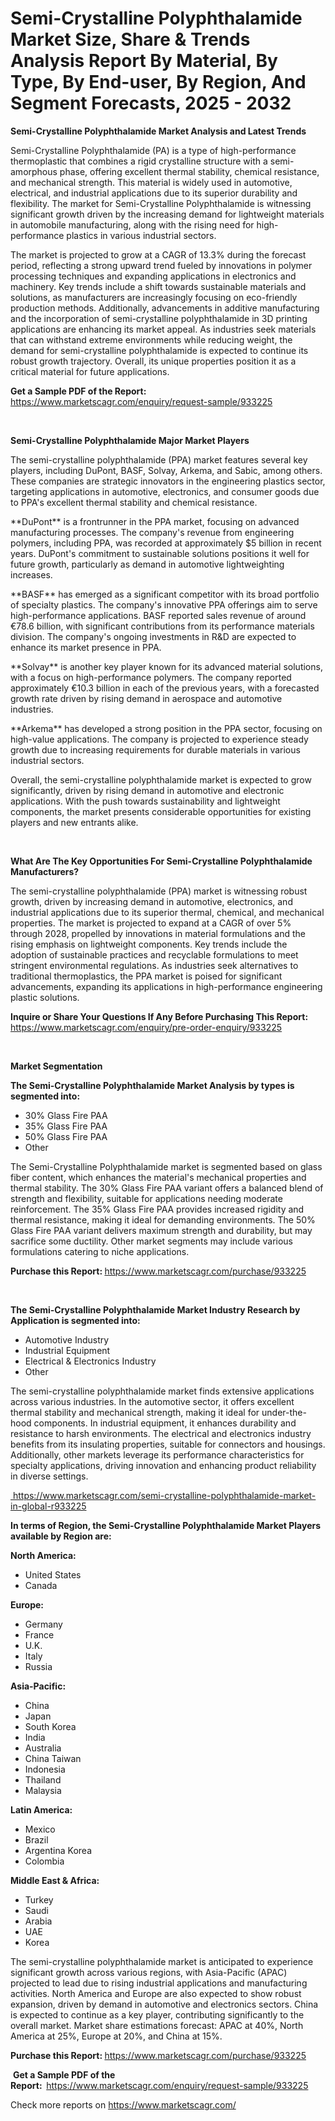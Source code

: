 <p><h1>Semi-Crystalline Polyphthalamide Market Size, Share & Trends Analysis Report By Material, By Type, By End-user, By Region, And Segment Forecasts, 2025 - 2032</h1></p><p><strong>Semi-Crystalline Polyphthalamide Market Analysis and Latest Trends</strong></p>
<p><p>Semi-Crystalline Polyphthalamide (PA) is a type of high-performance thermoplastic that combines a rigid crystalline structure with a semi-amorphous phase, offering excellent thermal stability, chemical resistance, and mechanical strength. This material is widely used in automotive, electrical, and industrial applications due to its superior durability and flexibility. The market for Semi-Crystalline Polyphthalamide is witnessing significant growth driven by the increasing demand for lightweight materials in automobile manufacturing, along with the rising need for high-performance plastics in various industrial sectors.</p><p>The market is projected to grow at a CAGR of 13.3% during the forecast period, reflecting a strong upward trend fueled by innovations in polymer processing techniques and expanding applications in electronics and machinery. Key trends include a shift towards sustainable materials and solutions, as manufacturers are increasingly focusing on eco-friendly production methods. Additionally, advancements in additive manufacturing and the incorporation of semi-crystalline polyphthalamide in 3D printing applications are enhancing its market appeal. As industries seek materials that can withstand extreme environments while reducing weight, the demand for semi-crystalline polyphthalamide is expected to continue its robust growth trajectory. Overall, its unique properties position it as a critical material for future applications.</p></p>
<p><strong>Get a Sample PDF of the Report:&nbsp;</strong> <a href="https://www.marketscagr.com/enquiry/request-sample/933225?utm_campaign=3177&utm_medium=2&utm_source=Github&utm_content=ia&utm_term=21032025&utm_id=semi-crystalline-polyphthalamide">https://www.marketscagr.com/enquiry/request-sample/933225</a></p>
<p>&nbsp;</p>
<p><strong>Semi-Crystalline Polyphthalamide Major Market Players</strong></p>
<p><p>The semi-crystalline polyphthalamide (PPA) market features several key players, including DuPont, BASF, Solvay, Arkema, and Sabic, among others. These companies are strategic innovators in the engineering plastics sector, targeting applications in automotive, electronics, and consumer goods due to PPA's excellent thermal stability and chemical resistance.</p><p>**DuPont** is a frontrunner in the PPA market, focusing on advanced manufacturing processes. The company's revenue from engineering polymers, including PPA, was recorded at approximately $5 billion in recent years. DuPont's commitment to sustainable solutions positions it well for future growth, particularly as demand in automotive lightweighting increases.</p><p>**BASF** has emerged as a significant competitor with its broad portfolio of specialty plastics. The company's innovative PPA offerings aim to serve high-performance applications. BASF reported sales revenue of around €78.6 billion, with significant contributions from its performance materials division. The company's ongoing investments in R&D are expected to enhance its market presence in PPA.</p><p>**Solvay** is another key player known for its advanced material solutions, with a focus on high-performance polymers. The company reported approximately €10.3 billion in each of the previous years, with a forecasted growth rate driven by rising demand in aerospace and automotive industries.</p><p>**Arkema** has developed a strong position in the PPA sector, focusing on high-value applications. The company is projected to experience steady growth due to increasing requirements for durable materials in various industrial sectors.</p><p>Overall, the semi-crystalline polyphthalamide market is expected to grow significantly, driven by rising demand in automotive and electronic applications. With the push towards sustainability and lightweight components, the market presents considerable opportunities for existing players and new entrants alike.</p></p>
<p>&nbsp;</p>
<p><strong>What Are The Key Opportunities For Semi-Crystalline Polyphthalamide Manufacturers?</strong></p>
<p><p>The semi-crystalline polyphthalamide (PPA) market is witnessing robust growth, driven by increasing demand in automotive, electronics, and industrial applications due to its superior thermal, chemical, and mechanical properties. The market is projected to expand at a CAGR of over 5% through 2028, propelled by innovations in material formulations and the rising emphasis on lightweight components. Key trends include the adoption of sustainable practices and recyclable formulations to meet stringent environmental regulations. As industries seek alternatives to traditional thermoplastics, the PPA market is poised for significant advancements, expanding its applications in high-performance engineering plastic solutions.</p></p>
<p><strong>Inquire or Share Your Questions If Any Before Purchasing This Report:</strong> <a href="https://www.marketscagr.com/enquiry/pre-order-enquiry/933225?utm_campaign=3177&utm_medium=2&utm_source=Github&utm_content=ia&utm_term=21032025&utm_id=semi-crystalline-polyphthalamide">https://www.marketscagr.com/enquiry/pre-order-enquiry/933225</a></p>
<p>&nbsp;</p>
<p><strong>Market Segmentation</strong></p>
<p><strong>The Semi-Crystalline Polyphthalamide Market Analysis by types is segmented into:</strong></p>
<p><ul><li>30% Glass Fire PAA</li><li>35% Glass Fire PAA</li><li>50% Glass Fire PAA</li><li>Other</li></ul></p>
<p><p>The Semi-Crystalline Polyphthalamide market is segmented based on glass fiber content, which enhances the material's mechanical properties and thermal stability. The 30% Glass Fire PAA variant offers a balanced blend of strength and flexibility, suitable for applications needing moderate reinforcement. The 35% Glass Fire PAA provides increased rigidity and thermal resistance, making it ideal for demanding environments. The 50% Glass Fire PAA variant delivers maximum strength and durability, but may sacrifice some ductility. Other market segments may include various formulations catering to niche applications.</p></p>
<p><strong>Purchase this Report:&nbsp;</strong><a href="https://www.marketscagr.com/purchase/933225?utm_campaign=3177&utm_medium=2&utm_source=Github&utm_content=ia&utm_term=21032025&utm_id=semi-crystalline-polyphthalamide">https://www.marketscagr.com/purchase/933225</a></p>
<p>&nbsp;</p>
<p><strong>The Semi-Crystalline Polyphthalamide Market Industry Research by Application is segmented into:</strong></p>
<p><ul><li>Automotive Industry</li><li>Industrial Equipment</li><li>Electrical & Electronics Industry</li><li>Other</li></ul></p>
<p><p>The semi-crystalline polyphthalamide market finds extensive applications across various industries. In the automotive sector, it offers excellent thermal stability and mechanical strength, making it ideal for under-the-hood components. In industrial equipment, it enhances durability and resistance to harsh environments. The electrical and electronics industry benefits from its insulating properties, suitable for connectors and housings. Additionally, other markets leverage its performance characteristics for specialty applications, driving innovation and enhancing product reliability in diverse settings.</p></p>
<p><a href="https://www.marketscagr.com/semi-crystalline-polyphthalamide-market-in-global-r933225?utm_campaign=3177&utm_medium=2&utm_source=Github&utm_content=ia&utm_term=21032025&utm_id=semi-crystalline-polyphthalamide">&nbsp;https://www.marketscagr.com/semi-crystalline-polyphthalamide-market-in-global-r933225</a></p>
<p><strong>In terms of Region, the Semi-Crystalline Polyphthalamide Market Players available by Region are:</strong></p>
<p>
    <p> <strong> North America: </strong>
        <ul>
            <li>United States</li>
            <li>Canada</li>
        </ul>
        </p> 
    <p> <strong> Europe: </strong>
        <ul>
            <li>Germany</li>
            <li>France</li>
            <li>U.K.</li>
            <li>Italy</li>
            <li>Russia</li>
        </ul>
        </p> 
    <p> <strong> Asia-Pacific: </strong>
        <ul>
            <li>China</li>
            <li>Japan</li>
            <li>South Korea</li>
            <li>India</li>
            <li>Australia</li>
            <li>China Taiwan</li>
            <li>Indonesia</li>
            <li>Thailand</li>
            <li>Malaysia</li>
        </ul>
        </p> 
    <p> <strong> Latin America: </strong>
        <ul>
            <li>Mexico</li>
            <li>Brazil</li>
            <li>Argentina Korea</li>
            <li>Colombia</li>
        </ul>
        </p> 
    <p> <strong> Middle East & Africa: </strong>
        <ul>
            <li>Turkey</li>
            <li>Saudi</li>
            <li>Arabia</li>
            <li>UAE</li>
            <li>Korea</li>
        </ul>
    </p>
    </p>
<p><p>The semi-crystalline polyphthalamide market is anticipated to experience significant growth across various regions, with Asia-Pacific (APAC) projected to lead due to rising industrial applications and manufacturing activities. North America and Europe are also expected to show robust expansion, driven by demand in automotive and electronics sectors. China is expected to continue as a key player, contributing significantly to the overall market. Market share estimations forecast: APAC at 40%, North America at 25%, Europe at 20%, and China at 15%.</p></p>
<p><strong>Purchase this Report: </strong><a href="https://www.marketscagr.com/purchase/933225?utm_campaign=3177&utm_medium=2&utm_source=Github&utm_content=ia&utm_term=21032025&utm_id=semi-crystalline-polyphthalamide">https://www.marketscagr.com/purchase/933225</a></p>
<p>&nbsp;<strong>Get a Sample PDF of the Report:&nbsp;&nbsp;</strong><a href="https://www.marketscagr.com/enquiry/request-sample/933225?utm_campaign=3177&utm_medium=2&utm_source=Github&utm_content=ia&utm_term=21032025&utm_id=semi-crystalline-polyphthalamide">https://www.marketscagr.com/enquiry/request-sample/933225</a></p>
<p><strong></strong></p>
<p>Check more reports on <a href="https://www.marketscagr.com/?utm_campaign=3177&utm_medium=2&utm_source=Github&utm_content=ia&utm_term=21032025&utm_id=semi-crystalline-polyphthalamide">https://www.marketscagr.com/</a></p>